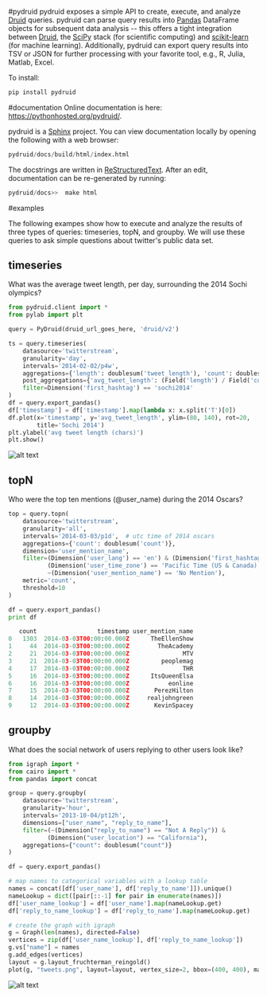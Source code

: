 #pydruid
pydruid exposes a simple API to create, execute, and analyze [Druid](http://druid.io/) queries. pydruid can parse query results into [Pandas](http://pandas.pydata.org/) DataFrame objects for subsequent data analysis -- this offers a tight integration between [Druid](http://druid.io/), the [SciPy](http://www.scipy.org/stackspec.html) stack (for scientific computing) and [scikit-learn](http://scikit-learn.org/stable/) (for machine learning). Additionally, pydruid can export query results into TSV or JSON for further processing with your favorite tool, e.g., R, Julia, Matlab, Excel.

To install:
```python
pip install pydruid
```

#documentation
Online documentation is here: https://pythonhosted.org/pydruid/. 

pydruid is a [Sphinx](http://sphinx-doc.org/) project. You can view documentation locally by opening the following with a web browser: 
```python
pydruid/docs/build/html/index.html
```
The docstrings are written in [ReStructuredText](http://docutils.sourceforge.net/rst.html). After an edit, documentation can be re-generated by running:
```python
pydruid/docs>>  make html
```

#examples

The following exampes show how to execute and analyze the results of three types of queries: timeseries, topN, and groupby. We will use these queries to ask simple questions about twitter's public data set.

## timeseries 

What was the average tweet length, per day, surrounding the 2014 Sochi olympics?

```python
from pydruid.client import *
from pylab import plt

query = PyDruid(druid_url_goes_here, 'druid/v2')

ts = query.timeseries(
    datasource='twitterstream',
    granularity='day',
    intervals='2014-02-02/p4w',
    aggregations={'length': doublesum('tweet_length'), 'count': doublesum('count')},
    post_aggregations={'avg_tweet_length': (Field('length') / Field('count'))},
    filter=Dimension('first_hashtag') == 'sochi2014'
)
df = query.export_pandas()
df['timestamp'] = df['timestamp'].map(lambda x: x.split('T')[0])
df.plot(x='timestamp', y='avg_tweet_length', ylim=(80, 140), rot=20,
        title='Sochi 2014')
plt.ylabel('avg tweet length (chars)')
plt.show()
```

![alt text](https://github.com/metamx/pydruid/raw/master/docs/figures/avg_tweet_length.png "Avg. tweet length")

## topN 

Who were the top ten mentions (@user_name) during the 2014 Oscars?

```python
top = query.topn(
    datasource='twitterstream',
    granularity='all',
    intervals='2014-03-03/p1d',  # utc time of 2014 oscars
    aggregations={'count': doublesum('count')},
    dimension='user_mention_name',
    filter=(Dimension('user_lang') == 'en') & (Dimension('first_hashtag') == 'oscars') &
           (Dimension('user_time_zone') == 'Pacific Time (US & Canada)') &
           ~(Dimension('user_mention_name') == 'No Mention'),
    metric='count',
    threshold=10
)

df = query.export_pandas()
print df

   count                 timestamp user_mention_name
0   1303  2014-03-03T00:00:00.000Z      TheEllenShow
1     44  2014-03-03T00:00:00.000Z        TheAcademy
2     21  2014-03-03T00:00:00.000Z               MTV
3     21  2014-03-03T00:00:00.000Z         peoplemag
4     17  2014-03-03T00:00:00.000Z               THR
5     16  2014-03-03T00:00:00.000Z      ItsQueenElsa
6     16  2014-03-03T00:00:00.000Z           eonline
7     15  2014-03-03T00:00:00.000Z       PerezHilton
8     14  2014-03-03T00:00:00.000Z     realjohngreen
9     12  2014-03-03T00:00:00.000Z       KevinSpacey

```

## groupby

What does the social network of users replying to other users look like?

```python
from igraph import *
from cairo import *
from pandas import concat

group = query.groupby(
    datasource='twitterstream',
    granularity='hour',
    intervals='2013-10-04/pt12h',
    dimensions=["user_name", "reply_to_name"],
    filter=(~(Dimension("reply_to_name") == "Not A Reply")) &
           (Dimension("user_location") == "California"),
    aggregations={"count": doublesum("count")}
)

df = query.export_pandas()

# map names to categorical variables with a lookup table
names = concat([df['user_name'], df['reply_to_name']]).unique()
nameLookup = dict([pair[::-1] for pair in enumerate(names)])
df['user_name_lookup'] = df['user_name'].map(nameLookup.get)
df['reply_to_name_lookup'] = df['reply_to_name'].map(nameLookup.get)

# create the graph with igraph
g = Graph(len(names), directed=False)
vertices = zip(df['user_name_lookup'], df['reply_to_name_lookup'])
g.vs["name"] = names
g.add_edges(vertices)
layout = g.layout_fruchterman_reingold()
plot(g, "tweets.png", layout=layout, vertex_size=2, bbox=(400, 400), margin=25, edge_width=1, vertex_color="blue")
```

![alt text](https://github.com/metamx/pydruid/raw/master/docs/figures/twitter_graph.png "Social Network")

